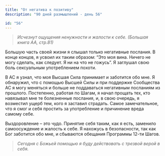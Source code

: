 ```yaml
---
title: "От негатива к позитиву"
description: "90 дней размышлений - день 56"

id: "56"
---
```


> _Исчезнут ощущения ненужности и жалости к себе._ _(Большая книга АА,
> стр.81)_

Большую часть своей жизни я слышал только негативные послания. В конце концов,
я усвоил их таким образом: “Это моя вина. Ничего не могу сделать, как следует.
Я ни на что не гожусь”. Я заглушал свою боль сексуальным употреблением похоти.

В АС я узнал, что моя Высшая Сила принимает и заботится обо мне. Я обнаружил,
что с помощью Высшей Силы и при поддержке Сообщества АС я могу меняться и
больше не поддаваться негативным посланиям из прошлого. Постепенно, работая по
Шагам, я начал прощать тех, кто навязывал мне те болезненные послания, и, в
свою очередь, я возместил ущерб тем, кого я заставил страдать. Самое
замечательное, что я смог и себя простить за употребление и причинение вреда
самому себе.

Выздоровление – это чудо. Принятие себя таким, как я есть, заменило
самоосуждение и жалость к себе. Я нахожусь в безопасности, так как Бог
заботится обо мне, и сбываются обещания Программы 12-ти Шагов.

> _Сегодня с Божьей помощью я буду действовать с трезвой верой в себя._
